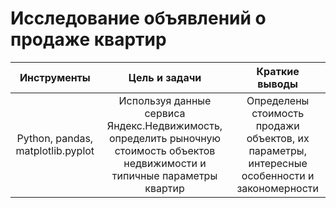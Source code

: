 # Исследование объявлений о продаже квартир
|Инструменты|Цель и задачи|Краткие выводы|
|:---------:|:-----------:|:------------:|
|Python, pandas, matplotlib.pyplot|Используя данные сервиса Яндекс.Недвижимость, определить рыночную стоимость объектов недвижимости и типичные параметры квартир|Определены стоимость продажи объектов, их параметры, интересные особенности и закономерности|
